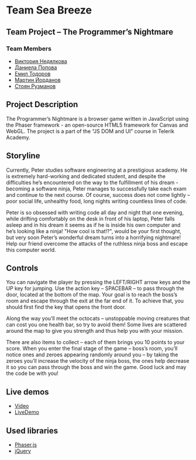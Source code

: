 # Team Sea Breeze

## Team Project – The Programmer’s Nightmare
### Team Members

* [Виктория Недялкова](https://github.com/Viki94)
* [Даниела Попова](https://github.com/DanielaPopova)
* [Емил Тодоров](https://github.com/emakkaa)
* [Мартин Йорданов](https://github.com/mkjordanov)
* [Стоян Рузманов](https://github.com/RuzmanovDev/)

## Project Description

The Programmer’s Nightmare is a browser game written in JavaScript using the
Phaser framework - an open-source HTML5 framework for Canvas and WebGL. The
project is a part of the “JS DOM and UI” course in Telerik Academy.


## Storyline

Currently, Peter studies software engineering at a prestigious academy. He is
extremely hard-working and dedicated student, and despite the difficulties he’s
encountered on the way to the fulfillment of his dream - becoming a software ninja,
Peter manages to successfully take each exam and continue to the next course. Of
course, success does not come lightly – poor social life, unhealthy food, long nights
writing countless lines of code. 


Peter is so obsessed with writing code all day and
night that one evening, while drifting comfortably on the desk in front of his laptop,
Peter falls asleep and in his dream it seems as if he is inside his own computer and
he’s looking like a ninja! "How cool is that!?", would be your first thought, but very
soon Peter’s wonderful dream turns into a horrifying nightmare! Help our friend
overcome the attacks of the ruthless ninja boss and escape this computer world.


## Controls

You can navigate the player by pressing the LEFT/RIGHT arrow keys and the UP key
for jumping. Use the action key – SPACEBAR – to pass through the door, located at
the bottom of the map. Your goal is to reach the boss’s room and escape through
the exit at the far end of it. To achieve that, you should first find the key that opens
the front door.

Along the way you’ll meet the octocats – unstoppable moving
creatures that can cost you one health bar, so try to avoid them! Some lives are
scattered around the map to give you strength and thus help you with your mission.

There are also items to collect – each of them brings you 10 points to your score.
When you enter the final stage of the game – boss’s room, you’ll notice ones and 
zeroes appearing randomly around you – by taking the zeroes you’ll increase the
velocity of the ninja boss, the ones help decrease it so you can pass through the
boss and win the game. Good luck and may the code be with you!

## Live demos

* [Video](https://www.youtube.com/watch?v=uLz1NKW2CkE)
* [LiveDemo](https://rawgit.com/DanielaPopova/JS-UI-DOM-TeamWork-SeaBreezeTeam/master/MapPROTOTYPE/index.html)

## Used libraries

* [Phaser.js](https://github.com/photonstorm/phaser)
* [jQuery](https://github.com/jquery/jquery)